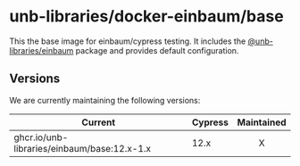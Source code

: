 # unb-libraries/docker-einbaum/base
This the base image for einbaum/cypress testing. It includes the [@unb-libraries/einbaum]('https://github.com/unb-libraries/einbaum') package and provides default configuration.

## Versions
We are currently maintaining the following versions:

| Current                                     | Cypress | Maintained |
|---------------------------------------------|---------|:----------:|
| ghcr.io/unb-libraries/einbaum/base:12.x-1.x | 12.x    | X          |
